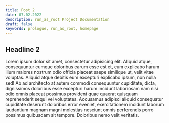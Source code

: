 ```yaml
---
title: Post 2
date: 07.02.2022
description: run_as_root Project Documentation
draft: false
keywords: prologue, run_as_root, homepage
---
```


## Headline 2

Lorem ipsum dolor sit amet, consectetur adipisicing elit. Aliquid atque, consequuntur cumque doloribus earum esse est
et, eum explicabo harum illum maiores nostrum odio officia placeat saepe similique ut, velit vitae voluptas. Aliquid
atque debitis eum excepturi explicabo ipsum, non nulla sed! Ab ad architecto at autem commodi consequuntur cupiditate,
dicta, dignissimos doloribus esse excepturi harum incidunt laboriosam nam nisi odio omnis placeat possimus provident
quae quaerat quisquam reprehenderit sequi vel voluptates. Accusamus adipisci aliquid consequatur cupiditate deserunt
doloribus error eveniet, exercitationem incidunt laborum laudantium magnam magni molestias nesciunt omnis perferendis
porro possimus quibusdam sit tempore. Doloribus nemo velit veritatis.